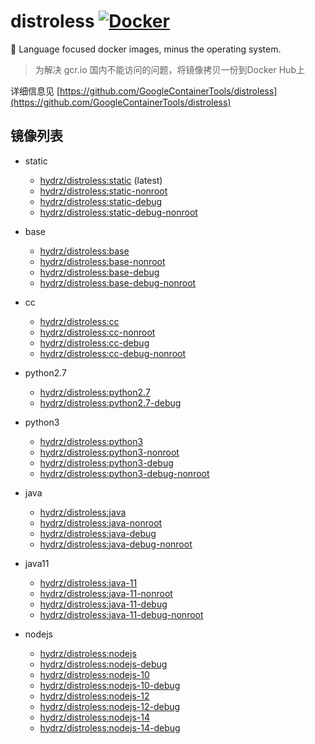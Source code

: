 # distroless [![Docker](https://github.com/hydrz/distroless/actions/workflows/docker.yaml/badge.svg)](https://github.com/hydrz/distroless/actions/workflows/docker.yaml)
🥑  Language focused docker images, minus the operating system.  

> 为解决 gcr.io 国内不能访问的问题，将镜像拷贝一份到Docker Hub上

详细信息见 [https://github.com/GoogleContainerTools/distroless](https://github.com/GoogleContainerTools/distroless)

## 镜像列表
- static
  - [hydrz/distroless:static](https://github.com/GoogleContainerTools/distroless/blob/main/static/README.md) (latest)
  - [hydrz/distroless:static-nonroot](https://github.com/GoogleContainerTools/distroless/blob/main/static/README.md)
  - [hydrz/distroless:static-debug](https://github.com/GoogleContainerTools/distroless/blob/main/static/README.md)
  - [hydrz/distroless:static-debug-nonroot](https://github.com/GoogleContainerTools/distroless/blob/main/static/README.md)

- base
  - [hydrz/distroless:base](https://github.com/GoogleContainerTools/distroless/blob/main/base/README.md)
  - [hydrz/distroless:base-nonroot](https://github.com/GoogleContainerTools/distroless/blob/main/base/README.md)
  - [hydrz/distroless:base-debug](https://github.com/GoogleContainerTools/distroless/blob/main/base/README.md)
  - [hydrz/distroless:base-debug-nonroot](https://github.com/GoogleContainerTools/distroless/blob/main/base/README.md)

- cc
  - [hydrz/distroless:cc](https://github.com/GoogleContainerTools/distroless/blob/main/cc/README.md)
  - [hydrz/distroless:cc-nonroot](https://github.com/GoogleContainerTools/distroless/blob/main/cc/README.md)
  - [hydrz/distroless:cc-debug](https://github.com/GoogleContainerTools/distroless/blob/main/cc/README.md)
  - [hydrz/distroless:cc-debug-nonroot](https://github.com/GoogleContainerTools/distroless/blob/main/cc/README.md)

- python2.7
  - [hydrz/distroless:python2.7](https://github.com/GoogleContainerTools/distroless/blob/main/experimental/python2.7/README.md)
  - [hydrz/distroless:python2.7-debug](https://github.com/GoogleContainerTools/distroless/blob/main/experimental/python2.7/README.md)

- python3
  - [hydrz/distroless:python3](https://github.com/GoogleContainerTools/distroless/blob/main/experimental/python3/README.md)
  - [hydrz/distroless:python3-nonroot](https://github.com/GoogleContainerTools/distroless/blob/main/experimental/python3/README.md)
  - [hydrz/distroless:python3-debug](https://github.com/GoogleContainerTools/distroless/blob/main/experimental/python3/README.md)
  - [hydrz/distroless:python3-debug-nonroot](https://github.com/GoogleContainerTools/distroless/blob/main/experimental/python3/README.md)

- java
  - [hydrz/distroless:java](https://github.com/GoogleContainerTools/distroless/blob/main/java/README.md)
  - [hydrz/distroless:java-nonroot](https://github.com/GoogleContainerTools/distroless/blob/main/java/README.md)
  - [hydrz/distroless:java-debug](https://github.com/GoogleContainerTools/distroless/blob/main/java/README.md)
  - [hydrz/distroless:java-debug-nonroot](https://github.com/GoogleContainerTools/distroless/blob/main/java/README.md)

- java11
  - [hydrz/distroless:java-11](https://github.com/GoogleContainerTools/distroless/blob/main/java/README.md)
  - [hydrz/distroless:java-11-nonroot](https://github.com/GoogleContainerTools/distroless/blob/main/java/README.md)
  - [hydrz/distroless:java-11-debug](https://github.com/GoogleContainerTools/distroless/blob/main/java/README.md)
  - [hydrz/distroless:java-11-debug-nonroot](https://github.com/GoogleContainerTools/distroless/blob/main/java/README.md)

- nodejs
  - [hydrz/distroless:nodejs](https://github.com/GoogleContainerTools/distroless/blob/main/nodejs/README.md)
  - [hydrz/distroless:nodejs-debug](https://github.com/GoogleContainerTools/distroless/blob/main/nodejs/README.md)
  - [hydrz/distroless:nodejs-10](https://github.com/GoogleContainerTools/distroless/blob/main/nodejs/README.md)
  - [hydrz/distroless:nodejs-10-debug](https://github.com/GoogleContainerTools/distroless/blob/main/nodejs/README.md)
  - [hydrz/distroless:nodejs-12](https://github.com/GoogleContainerTools/distroless/blob/main/nodejs/README.md)
  - [hydrz/distroless:nodejs-12-debug](https://github.com/GoogleContainerTools/distroless/blob/main/nodejs/README.md)
  - [hydrz/distroless:nodejs-14](https://github.com/GoogleContainerTools/distroless/blob/main/nodejs/README.md)
  - [hydrz/distroless:nodejs-14-debug](https://github.com/GoogleContainerTools/distroless/blob/main/nodejs/README.md)
